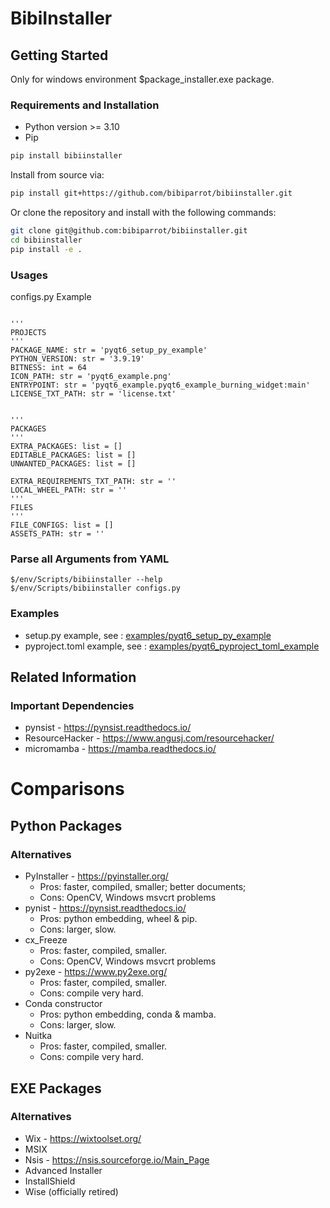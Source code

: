 BibiInstaller
===



## Getting Started
Only for windows environment $package_installer.exe package.

### Requirements and Installation
- Python version >= 3.10
- Pip 

```bash
pip install bibiinstaller
```

Install from source via:

```bash
pip install git+https://github.com/bibiparrot/bibiinstaller.git
```


Or clone the repository and install with the following commands:

```bash
git clone git@github.com:bibiparrot/bibiinstaller.git
cd bibiinstaller
pip install -e .
```



### Usages

configs.py Example

```

'''
PROJECTS 
'''
PACKAGE_NAME: str = 'pyqt6_setup_py_example'
PYTHON_VERSION: str = '3.9.19'
BITNESS: int = 64
ICON_PATH: str = 'pyqt6_example.png'
ENTRYPOINT: str = 'pyqt6_example.pyqt6_example_burning_widget:main'
LICENSE_TXT_PATH: str = 'license.txt'


'''
PACKAGES 
'''
EXTRA_PACKAGES: list = []
EDITABLE_PACKAGES: list = []
UNWANTED_PACKAGES: list = []

EXTRA_REQUIREMENTS_TXT_PATH: str = ''
LOCAL_WHEEL_PATH: str = ''
'''
FILES 
'''
FILE_CONFIGS: list = []
ASSETS_PATH: str = ''

```



### Parse all Arguments from YAML
```
$/env/Scripts/bibiinstaller --help
$/env/Scripts/bibiinstaller configs.py
```



### Examples
- setup.py example, see : [examples/pyqt6_setup_py_example](examples/pyqt6_setup_py_example)
- pyproject.toml example, see : [examples/pyqt6_pyproject_toml_example](examples/pyqt6_pyproject_toml_example)




## Related Information

### Important Dependencies
- pynsist - https://pynsist.readthedocs.io/
- ResourceHacker - https://www.angusj.com/resourcehacker/
- micromamba - https://mamba.readthedocs.io/

# Comparisons

## Python Packages

### Alternatives
- PyInstaller - https://pyinstaller.org/
  * Pros: faster, compiled, smaller; better documents;
  * Cons: OpenCV, Windows msvcrt problems
- pynist - https://pynsist.readthedocs.io/
  * Pros: python embedding, wheel & pip.
  * Cons: larger, slow.
- cx_Freeze
  * Pros: faster, compiled, smaller.
  * Cons: OpenCV, Windows msvcrt problems
- py2exe - https://www.py2exe.org/
  * Pros: faster, compiled, smaller.
  * Cons: compile very hard.
- Conda constructor
  * Pros: python embedding, conda & mamba.
  * Cons: larger, slow.
- Nuitka
  * Pros: faster, compiled, smaller.
  * Cons: compile very hard.

## EXE Packages

### Alternatives
- Wix - https://wixtoolset.org/
- MSIX 
- Nsis  - https://nsis.sourceforge.io/Main_Page
- Advanced Installer
- InstallShield
- Wise (officially retired)

